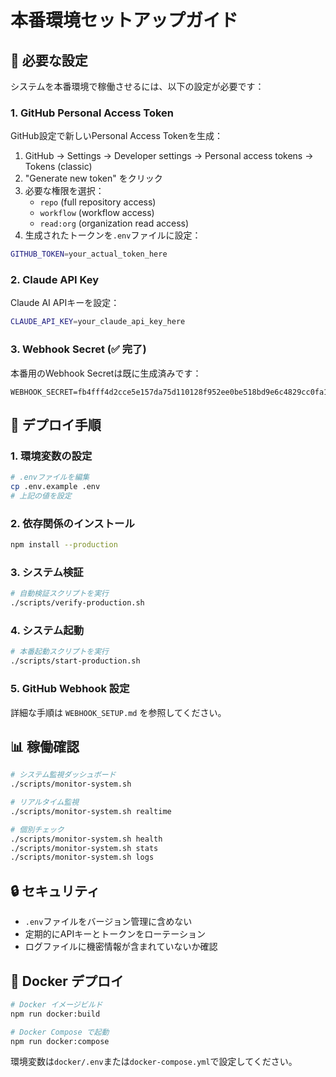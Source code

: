 # 本番環境セットアップガイド

## 🔑 必要な設定

システムを本番環境で稼働させるには、以下の設定が必要です：

### 1. GitHub Personal Access Token

GitHub設定で新しいPersonal Access Tokenを生成：

1. GitHub → Settings → Developer settings → Personal access tokens → Tokens (classic)
2. "Generate new token" をクリック
3. 必要な権限を選択：
   - `repo` (full repository access)
   - `workflow` (workflow access)
   - `read:org` (organization read access)
4. 生成されたトークンを`.env`ファイルに設定：

```bash
GITHUB_TOKEN=your_actual_token_here
```

### 2. Claude API Key

Claude AI APIキーを設定：

```bash
CLAUDE_API_KEY=your_claude_api_key_here
```

### 3. Webhook Secret (✅ 完了)

本番用のWebhook Secretは既に生成済みです：
```
WEBHOOK_SECRET=fb4fff4d2cce5e157da75d110128f952ee0be518bd9e6c4829cc0fa1cdc4dd62
```

## 🚀 デプロイ手順

### 1. 環境変数の設定
```bash
# .envファイルを編集
cp .env.example .env
# 上記の値を設定
```

### 2. 依存関係のインストール
```bash
npm install --production
```

### 3. システム検証
```bash
# 自動検証スクリプトを実行
./scripts/verify-production.sh
```

### 4. システム起動
```bash
# 本番起動スクリプトを実行
./scripts/start-production.sh
```

### 5. GitHub Webhook 設定

詳細な手順は `WEBHOOK_SETUP.md` を参照してください。

## 📊 稼働確認

```bash
# システム監視ダッシュボード
./scripts/monitor-system.sh

# リアルタイム監視
./scripts/monitor-system.sh realtime

# 個別チェック
./scripts/monitor-system.sh health
./scripts/monitor-system.sh stats
./scripts/monitor-system.sh logs
```

## 🔒 セキュリティ

- `.env`ファイルをバージョン管理に含めない
- 定期的にAPIキーとトークンをローテーション
- ログファイルに機密情報が含まれていないか確認

## 🐳 Docker デプロイ

```bash
# Docker イメージビルド
npm run docker:build

# Docker Compose で起動
npm run docker:compose
```

環境変数は`docker/.env`または`docker-compose.yml`で設定してください。
